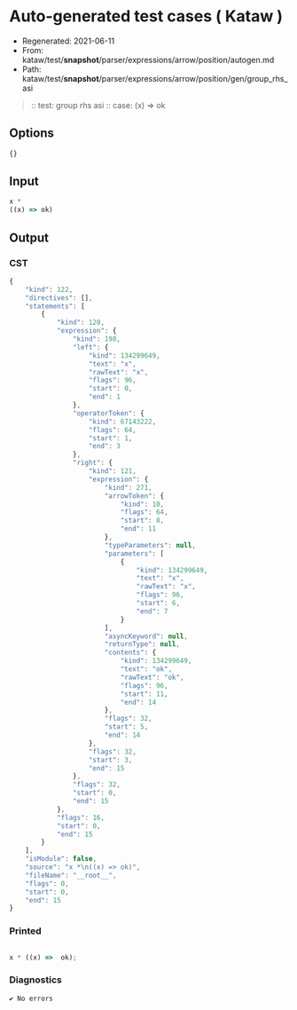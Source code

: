 # Auto-generated test cases ( Kataw )
- Regenerated: 2021-06-11
- From: kataw/test/__snapshot__/parser/expressions/arrow/position/autogen.md
- Path: kataw/test/__snapshot__/parser/expressions/arrow/position/gen/group_rhs_asi
> :: test: group rhs asi
> :: case: (x) => ok
## Options

`````js
{}
`````
## Input

`````js
x *
((x) => ok)
`````
## Output

### CST

```javascript
{
    "kind": 122,
    "directives": [],
    "statements": [
        {
            "kind": 120,
            "expression": {
                "kind": 198,
                "left": {
                    "kind": 134299649,
                    "text": "x",
                    "rawText": "x",
                    "flags": 96,
                    "start": 0,
                    "end": 1
                },
                "operatorToken": {
                    "kind": 67143222,
                    "flags": 64,
                    "start": 1,
                    "end": 3
                },
                "right": {
                    "kind": 121,
                    "expression": {
                        "kind": 271,
                        "arrowToken": {
                            "kind": 10,
                            "flags": 64,
                            "start": 8,
                            "end": 11
                        },
                        "typeParameters": null,
                        "parameters": [
                            {
                                "kind": 134299649,
                                "text": "x",
                                "rawText": "x",
                                "flags": 96,
                                "start": 6,
                                "end": 7
                            }
                        ],
                        "asyncKeyword": null,
                        "returnType": null,
                        "contents": {
                            "kind": 134299649,
                            "text": "ok",
                            "rawText": "ok",
                            "flags": 96,
                            "start": 11,
                            "end": 14
                        },
                        "flags": 32,
                        "start": 5,
                        "end": 14
                    },
                    "flags": 32,
                    "start": 3,
                    "end": 15
                },
                "flags": 32,
                "start": 0,
                "end": 15
            },
            "flags": 16,
            "start": 0,
            "end": 15
        }
    ],
    "isModule": false,
    "source": "x *\n((x) => ok)",
    "fileName": "__root__",
    "flags": 0,
    "start": 0,
    "end": 15
}
```

### Printed

```javascript

x * ((x) =>  ok);
```

### Diagnostics

```javascript
✔ No errors
```

